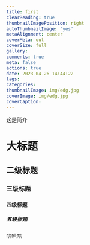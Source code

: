 ```yaml
---
title: first
clearReading: true
thumbnailImagePosition: right
autoThumbnailImage: 'yes'
metaAlignment: center
coverMeta: out
coverSize: full
gallery:
comments: true
meta: false
actions: true
date: 2023-04-26 14:44:22
tags:
categories:
thumbnailImage: img/edg.jpg
coverImage: img/edg.jpg
coverCaption:
---
```


<!-- more -->

这是简介

<!-- toc --->



# 大标题

## 二级标题

### 三级标题

#### 四级标题

##### 五级标题

哈哈哈